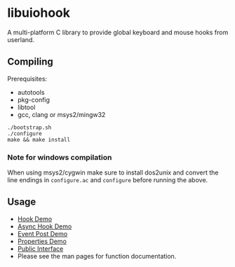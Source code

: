 libuiohook
==========

A multi-platform C library to provide global keyboard and mouse hooks from userland.

## Compiling
Prerequisites: 
 * autotools
 * pkg-config 
 * libtool 
 * gcc, clang or msys2/mingw32
```
./bootstrap.sh
./configure
make && make install
```
### Note for windows compilation
When using msys2/cygwin make sure to install dos2unix and convert the line endings in ```configure.ac``` and ```configure```
before running the above.

## Usage
* [Hook Demo](demo/demo_hook.c)
* [Async Hook Demo](demo/demo_hook_async.c)
* [Event Post Demo](demo/demo_post.c)
* [Properties Demo](demo/demo_properties.c)
* [Public Interface](include/uiohook.h)
* Please see the man pages for function documentation.

